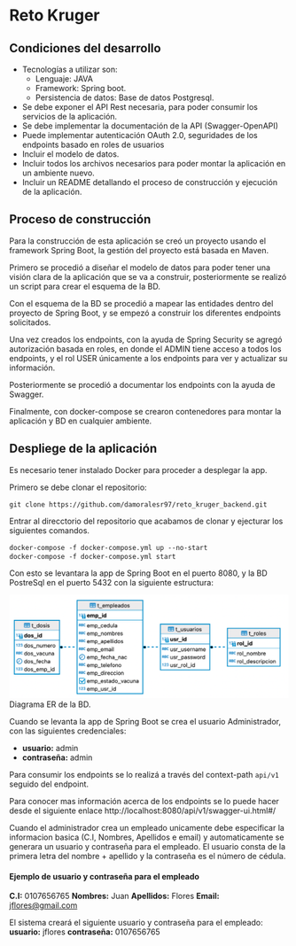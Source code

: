 # Reto Kruger

## Condiciones del desarrollo
* Tecnologías a utilizar son:
    * Lenguaje: JAVA
    * Framework: Spring boot.
    * Persistencia de datos: Base de datos Postgresql.
* Se debe exponer el API Rest necesaria, para poder consumir los
servicios de la aplicación.
* Se debe implementar la documentación de la API (Swagger-OpenAPI)
* Puede implementar autenticación OAuth 2.0, seguridades de los
endpoints basado en roles de usuarios
* Incluir el modelo de datos.
* Incluir todos los archivos necesarios para poder montar la aplicación en
un ambiente nuevo.
* Incluir un README detallando el proceso de construcción y
ejecución de la aplicación.

## Proceso de construcción
Para la construcción de esta aplicación se creó un proyecto usando el framework Spring Boot, la gestión del proyecto está basada en Maven.

Primero se procedió a diseñar el modelo de datos para poder tener una visión clara de la aplicación que se va a construir, posteriormente se realizó un script para crear el esquema de la BD.

Con el esquema de la BD se procedió a mapear las entidades dentro del proyecto de Spring Boot, y se empezó a construir los diferentes endpoints solicitados.

Una vez creados los endpoints, con la ayuda de Spring Security se agregó autorización basada en roles, en donde el ADMIN tiene acceso a todos los endpoints, y el rol USER únicamente a los endpoints para ver y actualizar su información.

Posteriormente se procedió a documentar los endpoints con la ayuda de Swagger.

Finalmente, con docker-compose se crearon contenedores para montar la aplicación y BD en cualquier ambiente.


## Despliege de la aplicación

Es necesario tener instalado Docker para proceder a desplegar la app.

Primero se debe clonar el repositorio:
```git
git clone https://github.com/damoralesr97/reto_kruger_backend.git
```

Entrar al direcctorio del repositorio que acabamos de clonar y ejecturar los siguientes comandos.
```docker
docker-compose -f docker-compose.yml up --no-start
docker-compose -f docker-compose.yml start
```
Con esto se levantara la app de Spring Boot en el puerto 8080, y la BD PostreSql en el puerto 5432 con la siguiente estructura:

![asd](./imagenes/diagramaer.png)
Diagrama ER de la BD.

Cuando se levanta la app de Spring Boot se crea el usuario Administrador, con las siguientes credenciales: 
* **usuario:** admin
* **contraseña:** admin

Para consumir los endpoints se lo realizá a través del context-path `api/v1` seguido del endpoint.

Para conocer mas información acerca de los endpoints se lo puede hacer desde el siguiente enlace http://localhost:8080/api/v1/swagger-ui.html#/


Cuando el administrador crea un empleado unicamente debe especificar la informacion basica (C.I, Nombres, Apellidos e email) y automaticamente se generara un usuario y contraseña para el empleado. El usuario consta de la primera letra del nombre + apellido y la contraseña es el número de cédula.

#### Ejemplo de usuario y contraseña para el empleado
**C.I:** 0107656765
**Nombres:** Juan
**Apellidos:** Flores
**Email:** jflores@gmail.com

El sistema creará el siguiente usuario y contraseña para el empleado:
**usuario:** jflores
**contraseña:** 0107656765
